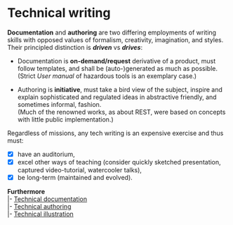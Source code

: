 # Technical writing

__Documentation__ and __authoring__ are two differing employments of writing skills with opposed values of formalism, creativity, imagination, and styles.\
Their principled distinction is __*driven*__ vs __*drives*__:

* Documentation is **on-demand/request** derivative of a product, must follow templates, and shall be (auto-)generated as much as possible.\
(Strict _User manual_ of hazardous tools is an exemplary case.)

* Authoring is **initiative**, must take a bird view of the subject, inspire and explain sophisticated and regulated ideas in abstractive friendly, and sometimes informal, fashion.\
(Much of the renowned works, as about REST, were based on concepts with little public implementation.)

Regardless of missions, any tech writing is an expensive exercise and thus must:

+ [x] have an auditorium,
+ [x] excel other ways of teaching (consider quickly sketched presentation, captured video-tutorial, watercooler talks),
+ [x] be long-term (maintained and evolved).

__Furthermore__\
|- [Technical documentation](readme+/tech-docu.md)\
|- [Technical authoring](readme+/tech-authoring.md)\
|- [Technical illustration](readme+/tech-drawing.md)
